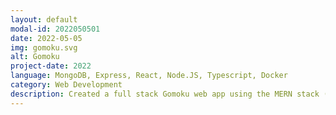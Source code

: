 ```yaml
---
layout: default
modal-id: 2022050501
date: 2022-05-05
img: gomoku.svg
alt: Gomoku
project-date: 2022
language: MongoDB, Express, React, Node.JS, Typescript, Docker
category: Web Development
description: Created a full stack Gomoku web app using the MERN stack (MongoDB, Express, React, Node.JS) with Typescript. Implimented a custom REST API. Hosted on Heroku using Docker containers. Uses continuous deployment for fast and frequent updates. Includes user authentication. Allows for games to be started, saved, resumed. Game history can be reviewed from the dashboard
---
```

